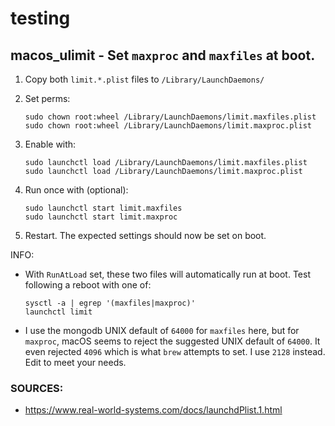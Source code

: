 # testing

## macos_ulimit - Set `maxproc` and `maxfiles` at boot.

1. Copy both `limit.*.plist` files to `/Library/LaunchDaemons/`

2. Set perms:

   ```
   sudo chown root:wheel /Library/LaunchDaemons/limit.maxfiles.plist
   sudo chown root:wheel /Library/LaunchDaemons/limit.maxproc.plist
   ```

3. Enable with:

   ```
   sudo launchctl load /Library/LaunchDaemons/limit.maxfiles.plist
   sudo launchctl load /Library/LaunchDaemons/limit.maxproc.plist
   ```

4. Run once with (optional):

   ```
   sudo launchctl start limit.maxfiles
   sudo launchctl start limit.maxproc
   ```

5. Restart. The expected settings should now be set on boot.


INFO:
- With `RunAtLoad` set, these two files will automatically run at boot. Test following a reboot with one of:

  ```
  sysctl -a | egrep '(maxfiles|maxproc)'
  launchctl limit
  ```

- I use the mongodb UNIX default of `64000` for `maxfiles` here, but for `maxproc`, macOS seems to reject the suggested UNIX default of `64000`. It even rejected `4096` which is what `brew` attempts to set. I use `2128` instead. Edit to meet your needs.

### SOURCES:
- https://www.real-world-systems.com/docs/launchdPlist.1.html
